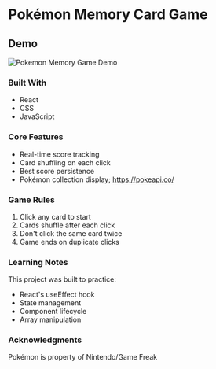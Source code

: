 # Pokémon Memory Card Game

## Demo

![Pokemon Memory Game Demo](./assets/demo.png)

### Built With

- React
- CSS
- JavaScript

### Core Features

- Real-time score tracking
- Card shuffling on each click
- Best score persistence
- Pokémon collection display; https://pokeapi.co/

### Game Rules

1. Click any card to start
2. Cards shuffle after each click
3. Don't click the same card twice
4. Game ends on duplicate clicks

### Learning Notes

This project was built to practice:

- React's useEffect hook
- State management
- Component lifecycle
- Array manipulation

### Acknowledgments

Pokémon is property of Nintendo/Game Freak
